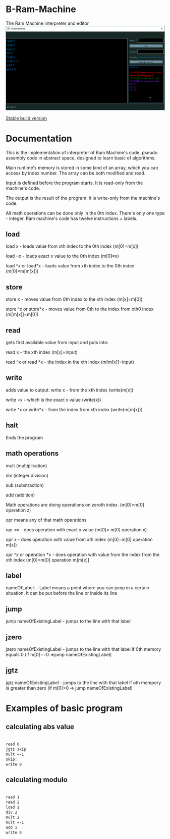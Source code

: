 # B-Ram-Machine
The Ram Machine interpreter and editor
![](https://github.com/Biegus/B-Ram-Machine/blob/master/Images/RamMachineScreen.png)

[Stable bulid version](https://github.com/Biegus/B-Ram-Machine/releases)

# Documentation

This is the implementation of interpreter of Ram Machine's code, pseudo assembly code in abstract space, designed to learn basic of algorithms.

Main runtime's memory is stored in some kind of an array, which you can access by index number. The array can be both modified and read.

Input is defined before the program starts. It is read-only from the machine's code.

The output is the result of the program. It is write-only from the machine's code.

All math operations can be done only in the 0th index.
There's only one type - integer.
Ram machine's code has twelve instructions + labels.


## load
load x - loads value from xth index to the 0th index (m[0]=m[x])

load =x - loads exact x value to the 0th index (m[0]=x)

load ^x or load\*x - loads value from xth index to the 0th index (m[0]=m[m[x]])

## store
store x - moves value from 0th index to the xth index (m[x]=m[0])

store ^x or store\*x - moves value from 0th to the index from xth0 index (m[m[x]]=m[0])

## read
gets first available value from input and puts into:

read x - the xth index (m[x]=input)

read ^x or read \*x - the index in the xth index (m[m[x]]=input)

## write
adds value to output:
write x - from the xth index (write(m[x])

write =x - which is the exact x value (write(x))

write ^x or write\*x - from the index from xth index (write(m[m[x]))

## halt 
Ends the program

## math operations
mult (multiplication)

div (integer division)

sub  (substraction)

add (addition)

Math operations are doing operations on zeroth index. (m[0]=m[0] operation z)

opr means any of that math operations

opr =x - does operation with exact x value (m[0]= m[0] operation x)

opr x - does operation with value from xth index (m[0]=m[0] operation m[x])

opr ^x or operation \*x - does operation with value from the index from the xth index (m[0]=m[0] operation m[m[x]]


## label
nameOfLabel: - Label means a point where you can jump in a certain situation. It can be put before the line or inside its line

## jump
jump nameOfExistingLabel - jumps to the line with that label

## jzero
jzero nameOfExistingLabel - jumps to the line with that label if 0th memory equals 0 (if m[0]==0 =>jump nameOfExistingLabel)

## jgtz
jgtz nameOfExistingLabel - jumps to the line with that label if oth mempory is greater than zero (if m[0]>0 => jump nameOfExistingLabel)


# Examples of basic program

## calculating abs value

```

read 0
jgtz skip
mult =-1
skip:
write 0
```
## calculating modulo
```

read 1
read 2
load 1
div 2
mult 2
mult =-1
add 1
write 0
```





